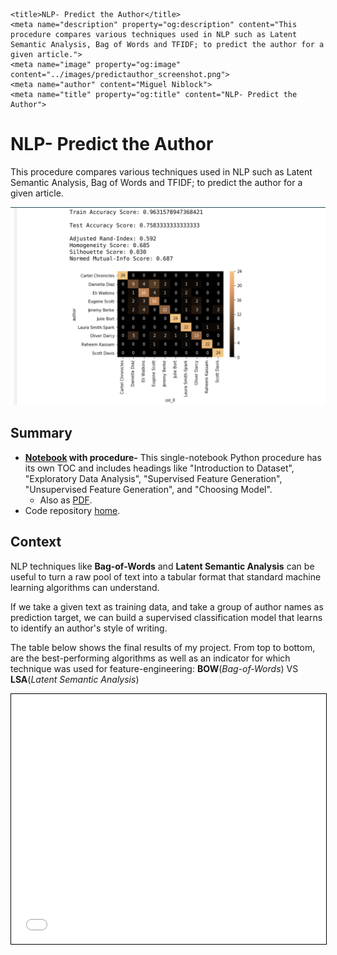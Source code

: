     <title>NLP- Predict the Author</title>
    <meta name="description" property="og:description" content="This procedure compares various techniques used in NLP such as Latent Semantic Analysis, Bag of Words and TFIDF; to predict the author for a given article.">
    <meta name="image" property="og:image" content="../images/predictauthor_screenshot.png">
    <meta name="author" content="Miguel Niblock">
    <meta name="title" property="og:title" content="NLP- Predict the Author">

# NLP- Predict the Author

This procedure compares various techniques used in NLP such as Latent Semantic Analysis, Bag of Words and TFIDF; to predict the author for a given article.

<span class="image main"><img src="../images/predictauthor_screenshot.png" alt="banner" /></span>

## Summary

- **[Notebook](https://miguelniblock.github.io/Natural-Language-Processing_Predict-the-Author/docs/index.html) with procedure-** This single-notebook Python procedure has its own TOC and includes headings like "Introduction to Dataset", "Exploratory Data Analysis", "Supervised Feature Generation", "Unsupervised Feature Generation", and "Choosing  Model".
    - Also as [PDF](https://miguelniblock.github.io/Natural-Language-Processing_Predict-the-Author/Deliverables/NLP-Predict_the_Author.pdf).
- Code repository [home](https://github.com/MiguelNiblock/Natural-Language-Processing_Predict-the-Author).

## Context

NLP techniques like **Bag-of-Words** and **Latent Semantic Analysis** can be useful to turn a raw pool of text into a tabular format that standard machine learning algorithms can understand. 

If we take a given text as training data, and take a group of author names as prediction target, we can build a supervised classification model that learns to identify an author's style of writing. 

The table below shows the final results of my project. From top to bottom, are the best-performing algorithms as well as an indicator for which technique was used for feature-engineering: **BOW**(*Bag-of-Words*) VS **LSA**(*Latent Semantic Analysis*)	

<iframe class="jupyter" src="NLP-Predict_the_Author.html" width="100%" height="400" style="border:1px solid black;">
            </iframe>